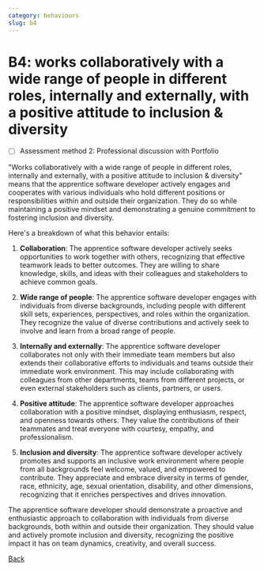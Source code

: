 ```yaml
---
category: behaviours
slug: b4
---
```


# B4: works collaboratively with a wide range of people in different roles, internally and externally, with a positive attitude to inclusion & diversity

- [ ] Assessment method 2: Professional discussion with Portfolio

"Works collaboratively with a wide range of people in different roles, internally and externally, with a positive attitude to inclusion & diversity" means that the apprentice software developer actively engages and cooperates with various individuals who hold different positions or responsibilities within and outside their organization. They do so while maintaining a positive mindset and demonstrating a genuine commitment to fostering inclusion and diversity.

Here's a breakdown of what this behavior entails:

1. **Collaboration**: The apprentice software developer actively seeks opportunities to work together with others, recognizing that effective teamwork leads to better outcomes. They are willing to share knowledge, skills, and ideas with their colleagues and stakeholders to achieve common goals.

2. **Wide range of people**: The apprentice software developer engages with individuals from diverse backgrounds, including people with different skill sets, experiences, perspectives, and roles within the organization. They recognize the value of diverse contributions and actively seek to involve and learn from a broad range of people.

3. **Internally and externally**: The apprentice software developer collaborates not only with their immediate team members but also extends their collaborative efforts to individuals and teams outside their immediate work environment. This may include collaborating with colleagues from other departments, teams from different projects, or even external stakeholders such as clients, partners, or users.

4. **Positive attitude**: The apprentice software developer approaches collaboration with a positive mindset, displaying enthusiasm, respect, and openness towards others. They value the contributions of their teammates and treat everyone with courtesy, empathy, and professionalism.

5. **Inclusion and diversity**: The apprentice software developer actively promotes and supports an inclusive work environment where people from all backgrounds feel welcome, valued, and empowered to contribute. They appreciate and embrace diversity in terms of gender, race, ethnicity, age, sexual orientation, disability, and other dimensions, recognizing that it enriches perspectives and drives innovation.

The apprentice software developer should demonstrate a proactive and enthusiastic approach to collaboration with individuals from diverse backgrounds, both within and outside their organization. They should value and actively promote inclusion and diversity, recognizing the positive impact it has on team dynamics, creativity, and overall success.

[Back](../README.md)
